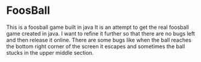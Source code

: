 FoosBall
========

This is a foosball game built in java 
It is an attempt to get the real foosball game created in java.
I want to refine it further so that there are no bugs left and then release it online.
There are some bugs like when the ball reaches the bottom right corner of the screen it escapes and sometimes the ball
stucks in the upper middle section.
